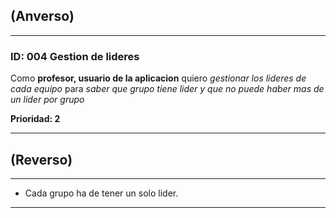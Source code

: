 ## (Anverso)
---

### **ID:** 004 **Gestion de lideres**

Como **profesor, usuario de la aplicacion** quiero *gestionar los lideres de cada equipo* para *saber que grupo tiene lider y que no puede haber mas de un lider por grupo*

__Prioridad: 2__

---

## (Reverso)

---

* Cada grupo ha de tener un solo lider.


---
